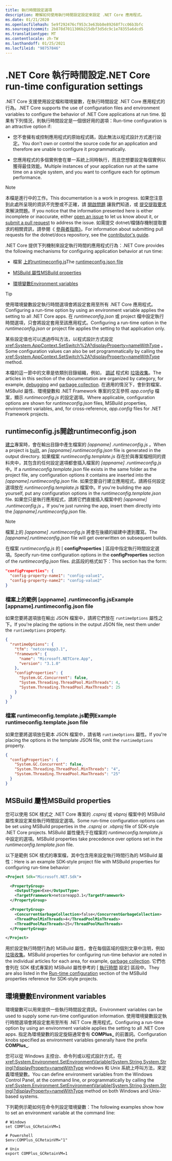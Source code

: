 ```yaml
---
title: 執行時間設定選項
description: 瞭解如何使用執行時間設定設定來設定 .NET Core 應用程式。
ms.date: 01/21/2020
ms.openlocfilehash: 5e9f292476cf953c3e63bb8e89268f7cc06b3bfc
ms.sourcegitcommit: 2b878d7011306b215dbf3d5dc9c1e78355a6dcd5
ms.translationtype: MT
ms.contentlocale: zh-TW
ms.lasthandoff: 01/25/2021
ms.locfileid: "98757846"
---
```

# <a name="net-core-run-time-configuration-settings"></a><span data-ttu-id="6534e-103">.NET Core 執行時間設定</span><span class="sxs-lookup"><span data-stu-id="6534e-103">.NET Core run-time configuration settings</span></span>

<span data-ttu-id="6534e-104">.NET Core 支援使用設定檔和環境變數，在執行時間設定 .NET Core 應用程式的行為。</span><span class="sxs-lookup"><span data-stu-id="6534e-104">.NET Core supports the use of configuration files and environment variables to configure the behavior of .NET Core applications at run time.</span></span> <span data-ttu-id="6534e-105">如果有下列情況，則執行時間設定是一個很好用的選項：</span><span class="sxs-lookup"><span data-stu-id="6534e-105">Run-time configuration is an attractive option if:</span></span>

- <span data-ttu-id="6534e-106">您不會擁有或控制應用程式的原始程式碼，因此無法以程式設計方式進行設定。</span><span class="sxs-lookup"><span data-stu-id="6534e-106">You don't own or control the source code for an application and therefore are unable to configure it programmatically.</span></span>

- <span data-ttu-id="6534e-107">您應用程式的多個實例會在單一系統上同時執行，而且您想要設定每個實例以獲得最佳效能。</span><span class="sxs-lookup"><span data-stu-id="6534e-107">Multiple instances of your application run at the same time on a single system, and you want to configure each for optimum performance.</span></span>

> [!NOTE]
> <span data-ttu-id="6534e-108">本檔是進行中的工作。</span><span class="sxs-lookup"><span data-stu-id="6534e-108">This documentation is a work in progress.</span></span> <span data-ttu-id="6534e-109">如果您注意到此處所呈現的資訊不完整或不正確，請 [開啟問題](https://github.com/dotnet/docs/issues) 讓我們知道，或 [提交提取要求](https://github.com/dotnet/docs/pulls) 來解決問題。</span><span class="sxs-lookup"><span data-stu-id="6534e-109">If you notice that the information presented here is either incomplete or inaccurate, either [open an issue](https://github.com/dotnet/docs/issues) to let us know about it, or [submit a pull request](https://github.com/dotnet/docs/pulls) to address the issue.</span></span> <span data-ttu-id="6534e-110">如需提交 dotnet/檔儲存機制提取要求的相關資訊，請參閱《 [參與者指南》](/contribute/dotnet/dotnet-contribute)。</span><span class="sxs-lookup"><span data-stu-id="6534e-110">For information about submitting pull requests for the dotnet/docs repository, see the [contributor's guide](/contribute/dotnet/dotnet-contribute).</span></span>

<span data-ttu-id="6534e-111">.NET Core 提供下列機制來設定執行時間的應用程式行為：</span><span class="sxs-lookup"><span data-stu-id="6534e-111">.NET Core provides the following mechanisms for configuring application behavior at run time:</span></span>

- <span data-ttu-id="6534e-112">檔案 [ 上的runtimeconfig.js](#runtimeconfigjson)</span><span class="sxs-lookup"><span data-stu-id="6534e-112">The [runtimeconfig.json file](#runtimeconfigjson)</span></span>

- [<span data-ttu-id="6534e-113">MSBuild 屬性</span><span class="sxs-lookup"><span data-stu-id="6534e-113">MSBuild properties</span></span>](#msbuild-properties)

- [<span data-ttu-id="6534e-114">環境變數</span><span class="sxs-lookup"><span data-stu-id="6534e-114">Environment variables</span></span>](#environment-variables)

> [!TIP]
> <span data-ttu-id="6534e-115">使用環境變數設定執行時間選項會將設定套用至所有 .NET Core 應用程式。</span><span class="sxs-lookup"><span data-stu-id="6534e-115">Configuring a run-time option by using an environment variable applies the setting to all .NET Core apps.</span></span> <span data-ttu-id="6534e-116">在 *runtimeconfig.json* 或 project 檔中設定執行時間選項，只會將設定套用至該應用程式。</span><span class="sxs-lookup"><span data-stu-id="6534e-116">Configuring a run-time option in the *runtimeconfig.json* or project file applies the setting to that application only.</span></span>

<span data-ttu-id="6534e-117">某些設定值也可以透過呼叫方法，以程式設計方式設定 <xref:System.AppContext.SetSwitch%2A?displayProperty=nameWithType> 。</span><span class="sxs-lookup"><span data-stu-id="6534e-117">Some configuration values can also be set programmatically by calling the <xref:System.AppContext.SetSwitch%2A?displayProperty=nameWithType> method.</span></span>

<span data-ttu-id="6534e-118">本檔的這一節中的文章是依類別目錄組織，例如， [調試](debugging-profiling.md) 程式和 [垃圾收集](garbage-collector.md)。</span><span class="sxs-lookup"><span data-stu-id="6534e-118">The articles in this section of the documentation are organized by category, for example, [debugging](debugging-profiling.md) and [garbage collection](garbage-collector.md).</span></span> <span data-ttu-id="6534e-119">在適用的情況下，會針對檔案、MSBuild 屬性、環境變數和 .NET Framework 專案的交互參照 *app.config* 檔案，顯示 *runtimeconfig.js* 的設定選項。</span><span class="sxs-lookup"><span data-stu-id="6534e-119">Where applicable, configuration options are shown for *runtimeconfig.json* files, MSBuild properties, environment variables, and, for cross-reference, *app.config* files for .NET Framework projects.</span></span>

## <a name="runtimeconfigjson"></a><span data-ttu-id="6534e-120">runtimeconfig.js開啟</span><span class="sxs-lookup"><span data-stu-id="6534e-120">runtimeconfig.json</span></span>

<span data-ttu-id="6534e-121">[建立](../tools/dotnet-build.md)專案時，會在輸出目錄中產生檔案的 *[appname] .runtimeconfig.js* 。</span><span class="sxs-lookup"><span data-stu-id="6534e-121">When a project is [built](../tools/dotnet-build.md), an *[appname].runtimeconfig.json* file is generated in the output directory.</span></span> <span data-ttu-id="6534e-122">如果檔案 *runtimeconfig.template.js* 存在於與專案檔相同的資料夾中，其包含的任何設定選項都會插入檔案的 *[appname] .runtimeconfig.js* 中。</span><span class="sxs-lookup"><span data-stu-id="6534e-122">If a *runtimeconfig.template.json* file exists in the same folder as the project file, any configuration options it contains are inserted into the *[appname].runtimeconfig.json* file.</span></span> <span data-ttu-id="6534e-123">如果您要自行建立應用程式，請將任何設定選項放在 *runtimeconfig.template.js* 檔案中。</span><span class="sxs-lookup"><span data-stu-id="6534e-123">If you're building the app yourself, put any configuration options in the *runtimeconfig.template.json* file.</span></span> <span data-ttu-id="6534e-124">如果您只是執行應用程式，請將它們直接插入檔案中的 *[appname] .runtimeconfig.js* 。</span><span class="sxs-lookup"><span data-stu-id="6534e-124">If you're just running the app, insert them directly into the *[appname].runtimeconfig.json* file.</span></span>

> [!NOTE]
> <span data-ttu-id="6534e-125">檔案上的 *[appname] .runtimeconfig.js* 將會在後續的組建中遭到覆寫。</span><span class="sxs-lookup"><span data-stu-id="6534e-125">The *[appname].runtimeconfig.json* file will get overwritten on subsequent builds.</span></span>

<span data-ttu-id="6534e-126">在檔案 *runtimeconfig.js* 的 [ **configProperties** ] 區段中指定執行時間設定選項。</span><span class="sxs-lookup"><span data-stu-id="6534e-126">Specify run-time configuration options in the **configProperties** section of the *runtimeconfig.json* files.</span></span> <span data-ttu-id="6534e-127">此區段的格式如下：</span><span class="sxs-lookup"><span data-stu-id="6534e-127">This section has the form:</span></span>

```json
"configProperties": {
  "config-property-name1": "config-value1",
  "config-property-name2": "config-value2"
}
```

### <a name="example-appnameruntimeconfigjson-file"></a><span data-ttu-id="6534e-128">檔案上的範例 [appname] .runtimeconfig.js</span><span class="sxs-lookup"><span data-stu-id="6534e-128">Example [appname].runtimeconfig.json file</span></span>

<span data-ttu-id="6534e-129">如果您要將選項放在輸出 JSON 檔案中，請將它們放在 `runtimeOptions` 屬性之下。</span><span class="sxs-lookup"><span data-stu-id="6534e-129">If you're placing the options in the output JSON file, nest them under the `runtimeOptions` property.</span></span>

```json
{
  "runtimeOptions": {
    "tfm": "netcoreapp3.1",
    "framework": {
      "name": "Microsoft.NETCore.App",
      "version": "3.1.0"
    },
    "configProperties": {
      "System.GC.Concurrent": false,
      "System.Threading.ThreadPool.MinThreads": 4,
      "System.Threading.ThreadPool.MaxThreads": 25
    }
  }
}
```

### <a name="example-runtimeconfigtemplatejson-file"></a><span data-ttu-id="6534e-130">檔案 runtimeconfig.template.js範例</span><span class="sxs-lookup"><span data-stu-id="6534e-130">Example runtimeconfig.template.json file</span></span>

<span data-ttu-id="6534e-131">如果您要將選項放在範本 JSON 檔案中，請省略 `runtimeOptions` 屬性。</span><span class="sxs-lookup"><span data-stu-id="6534e-131">If you're placing the options in the template JSON file, omit the `runtimeOptions` property.</span></span>

```json
{
  "configProperties": {
    "System.GC.Concurrent": false,
    "System.Threading.ThreadPool.MinThreads": "4",
    "System.Threading.ThreadPool.MaxThreads": "25"
  }
}
```

## <a name="msbuild-properties"></a><span data-ttu-id="6534e-132">MSBuild 屬性</span><span class="sxs-lookup"><span data-stu-id="6534e-132">MSBuild properties</span></span>

<span data-ttu-id="6534e-133">您可以使用 SDK 樣式之 .NET Core 專案的 *.csproj* 或 *vbproj* 檔案中的 MSBuild 屬性來設定某些執行時間設定選項。</span><span class="sxs-lookup"><span data-stu-id="6534e-133">Some run-time configuration options can be set using MSBuild properties in the *.csproj* or *.vbproj* file of SDK-style .NET Core projects.</span></span> <span data-ttu-id="6534e-134">MSBuild 屬性優先于在檔案的 *runtimeconfig.template.js* 中設定的選項。</span><span class="sxs-lookup"><span data-stu-id="6534e-134">MSBuild properties take precedence over options set in the *runtimeconfig.template.json* file.</span></span>

<span data-ttu-id="6534e-135">以下是範例 SDK 樣式的專案檔，其中包含用來設定執行時間行為的 MSBuild 屬性：</span><span class="sxs-lookup"><span data-stu-id="6534e-135">Here is an example SDK-style project file with MSBuild properties for configuring run-time behavior:</span></span>

```xml
<Project Sdk="Microsoft.NET.Sdk">

  <PropertyGroup>
    <OutputType>Exe</OutputType>
    <TargetFramework>netcoreapp3.1</TargetFramework>
  </PropertyGroup>

  <PropertyGroup>
    <ConcurrentGarbageCollection>false</ConcurrentGarbageCollection>
    <ThreadPoolMinThreads>4</ThreadPoolMinThreads>
    <ThreadPoolMaxThreads>25</ThreadPoolMaxThreads>
  </PropertyGroup>

</Project>
```

<span data-ttu-id="6534e-136">用於設定執行時間行為的 MSBuild 屬性，會在每個區域的個別文章中注明，例如 [垃圾收集](garbage-collector.md)。</span><span class="sxs-lookup"><span data-stu-id="6534e-136">MSBuild properties for configuring run-time behavior are noted in the individual articles for each area, for example, [garbage collection](garbage-collector.md).</span></span> <span data-ttu-id="6534e-137">它們也會列在 SDK 樣式專案的 MSBuild 屬性參考的 [ [執行時間](../project-sdk/msbuild-props.md#run-time-configuration-properties) 設定] 區段中。</span><span class="sxs-lookup"><span data-stu-id="6534e-137">They are also listed in the [Run-time configuration](../project-sdk/msbuild-props.md#run-time-configuration-properties) section of the MSBuild properties reference for SDK-style projects.</span></span>

## <a name="environment-variables"></a><span data-ttu-id="6534e-138">環境變數</span><span class="sxs-lookup"><span data-stu-id="6534e-138">Environment variables</span></span>

<span data-ttu-id="6534e-139">環境變數可以用來提供一些執行時間設定資訊。</span><span class="sxs-lookup"><span data-stu-id="6534e-139">Environment variables can be used to supply some run-time configuration information.</span></span> <span data-ttu-id="6534e-140">使用環境變數設定執行時間選項會將設定套用至所有 .NET Core 應用程式。</span><span class="sxs-lookup"><span data-stu-id="6534e-140">Configuring a run-time option by using an environment variable applies the setting to all .NET Core apps.</span></span> <span data-ttu-id="6534e-141">指定為環境變數的設定旋鈕通常會有 **COMPlus_** 的前置詞。</span><span class="sxs-lookup"><span data-stu-id="6534e-141">Configuration knobs specified as environment variables generally have the prefix **COMPlus_**.</span></span>

<span data-ttu-id="6534e-142">您可以從 Windows 主控台、命令列或以程式設計方式，在 <xref:System.Environment.SetEnvironmentVariable(System.String,System.String)?displayProperty=nameWithType> windows 和 Unix 系統上呼叫方法，來定義環境變數。</span><span class="sxs-lookup"><span data-stu-id="6534e-142">You can define environment variables from the Windows Control Panel, at the command line, or programmatically by calling the <xref:System.Environment.SetEnvironmentVariable(System.String,System.String)?displayProperty=nameWithType> method on both Windows and Unix-based systems.</span></span>

<span data-ttu-id="6534e-143">下列範例示範如何在命令列設定環境變數：</span><span class="sxs-lookup"><span data-stu-id="6534e-143">The following examples show how to set an environment variable at the command line:</span></span>

```shell
# Windows
set COMPlus_GCRetainVM=1

# Powershell
$env:COMPlus_GCRetainVM="1"

# Unix
export COMPlus_GCRetainVM=1
```
